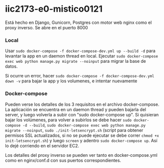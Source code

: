 # iic2173-e0-mistico0121

Está hecho en Django, Gunicorn, Postgres con motor web nginx como el proxy inverso. Se abre en el puerto 8000

### Local

Usar `sudo docker-compose -f docker-compose-dev.yml up --build -d` para levantar la app en un daemon thread en local. Ejecutar `sudo docker-compose exec web python manage.py migrate --noinput` para migrar la base de datos.

Si ocurre un error, hacer `sudo docker-compose -f docker-compose-dev.yml down -v` para bajar la app y los volumenes, e intentar nuevamente

### Docker-compose

Pueden verse los detalles de los 3 requisitos en el archivo docker-compose. La aplicación se encuentra en un daemon thread y pueden bajarla del server, y luego volverla a subir con "sudo docker-compose up". Si quisieran bajar los volúmenes, para volver a subirlos se debe hacer `sudo docker-compose -d --build`, `sudo docker-compose exec web python manage.py migrate --noinput`, `sudo ./init-letsencrypt.sh` (script para obtener permisos SSL actualizados, si no se puede ejecutar se debe correr `chmod +x init-letsencrypt.sh`) y luego `screen` y adentro `sudo docker-compose up`. Así lo dejé corriendo en el servidor EC2. 

Los detalles del proxy inverso se pueden ver tanto en docker-compose.yml como en nginx/conf.d con sus puertos correspondientes.
